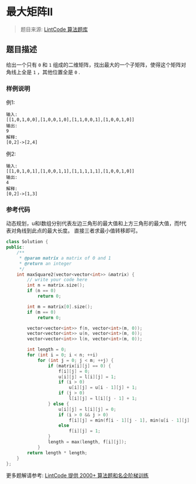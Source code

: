 # 最大矩阵II
 > 题目来源: [LintCode 算法题库](https://www.lintcode.com/problem/maximal-square-ii/?utm_source=sc-github-wzz)
 ## 题目描述
 给出一个只有 `0` 和 `1` 组成的二维矩阵，找出最大的一个子矩阵，使得这个矩阵对角线上全是 `1` ，其他位置全是 `0` .
 ### 样例说明
 例1:
```
输入:
[[1,0,1,0,0],[1,0,0,1,0],[1,1,0,0,1],[1,0,0,1,0]]
输出:
9
解释:
[0,2]->[2,4]
```

例2:
```
输入:
[[1,0,1,0,1],[1,0,0,1,1],[1,1,1,1,1],[1,0,0,1,0]]
输出:
4
解释:
[0,2]->[1,3]
```


 ### 参考代码
 动态规划，u和l数组分别代表左边三角形的最大值和上方三角形的最大值，而f代表对角线到此点的最大长度。
直接三者求最小值转移即可。
```cpp
class Solution {
public:
    /**
     * @param matrix a matrix of 0 and 1
     * @return an integer
     */
    int maxSquare2(vector<vector<int>> &matrix) {
        // write your code here
        int n = matrix.size();
        if (n == 0)
            return 0;

        int m = matrix[0].size();
        if (m == 0)
            return 0;

        vector<vector<int>> f(n, vector<int>(m, 0));
        vector<vector<int>> u(n, vector<int>(m, 0));
        vector<vector<int>> l(n, vector<int>(m, 0));

        int length = 0;
        for (int i = 0; i < n; ++i)
            for (int j = 0; j < m; ++j) {
                if (matrix[i][j] == 0) {
                    f[i][j] = 0;
                    u[i][j] = l[i][j] = 1;
                    if (i > 0)
                        u[i][j] = u[i - 1][j] + 1;
                    if (j > 0)
                        l[i][j] = l[i][j - 1] + 1;
                } else {
                    u[i][j] = l[i][j] = 0;
                    if (i > 0 && j > 0)
                        f[i][j] = min(f[i - 1][j - 1], min(u[i - 1][j], l[i][j - 1])) + 1;
                    else 
                        f[i][j] = 1;
                }
                length = max(length, f[i][j]);
            }
        return length * length;
    }
};
```
 更多题解请参考: [LintCode 提供 2000+ 算法题和名企阶梯训练](https://www.lintcode.com/problem/?utm_source=sc-github-wzz)